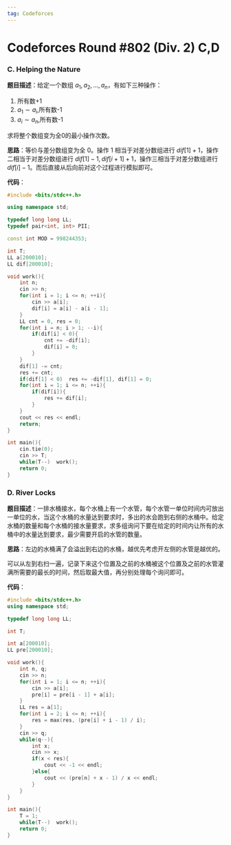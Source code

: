 ```yaml
---
tag: Codeforces
---
```


<head>
    <script src="https://cdn.mathjax.org/mathjax/latest/MathJax.js?config=TeX-AMS-MML_HTMLorMML" type="text/javascript"></script>
    <script type="text/x-mathjax-config">
        MathJax.Hub.Config({
            tex2jax: {
            skipTags: ['script', 'noscript', 'style', 'textarea', 'pre'],
            inlineMath: [['$','$']]
            }
        });
    </script>
</head>

# Codeforces Round #802 (Div. 2) C,D

### C. Helping the Nature

**题目描述**：给定一个数组 $a_1, a_2, \dots, a_n$，有如下三种操作：

1. 所有数+1
2. $a_1 \sim a_i$,所有数-1
3. $a_i \sim a_n$,所有数-1

求将整个数组变为全0的最小操作次数。

**思路**：等价与差分数组变为全 $0$。操作 $1$ 相当于对差分数组进行 $dif[1] + 1$，操作二相当于对差分数组进行 $dif[1]-1, dif[i + 1]+1$，操作三相当于对差分数组进行 $dif[i]-1$。而后直接从后向前对这个过程进行模拟即可。

**代码**：

```cpp
#include <bits/stdc++.h>

using namespace std;

typedef long long LL;
typedef pair<int, int> PII;

const int MOD = 998244353;

int T;
LL a[200010];
LL dif[200010];

void work(){
	int n;
    cin >> n;
    for(int i = 1; i <= n; ++i){
        cin >> a[i];
        dif[i] = a[i] - a[i - 1];
    }
    LL cnt = 0, res = 0;
    for(int i = n; i > 1; --i){
        if(dif[i] < 0){
            cnt += -dif[i];
            dif[i] = 0; 
        }
    }
    dif[1] -= cnt;
    res += cnt;
    if(dif[1] < 0)  res += -dif[1], dif[1] = 0;
    for(int i = 1; i <= n; ++i){
        if(dif[i]){
            res += dif[i];
        }
    }
    cout << res << endl;
	return;
}

int main(){
	cin.tie(0);
	cin >> T;
	while(T--)	work();
	return 0;
}
```

### D. River Locks

**题目描述**：一排水桶接水，每个水桶上有一个水管，每个水管一单位时间内可放出一单位的水，当这个水桶的水量达到要求时，多出的水会跑到右侧的水桶中。给定水桶的数量和每个水桶的接水量要求，求多组询问下要在给定的时间内让所有的水桶中的水量达到要求，最少需要开启的水管的数量。

**思路**：左边的水桶满了会溢出到右边的水桶，越优先考虑开左侧的水管是越优的。

可以从左到右扫一遍，记录下来这个位置及之前的水桶被这个位置及之前的水管灌满所需要的最长的时间，然后取最大值，再分别处理每个询问即可。

**代码**：

```cpp
#include <bits/stdc++.h>
using namespace std;

typedef long long LL;

int T;

int a[200010];
LL pre[200010];

void work(){
    int n, q;
    cin >> n;
    for(int i = 1; i <= n; ++i){
        cin >> a[i];
        pre[i] = pre[i - 1] + a[i];
    }
    LL res = a[1];
    for(int i = 2; i <= n; ++i){
        res = max(res, (pre[i] + i - 1) / i);
    }
    cin >> q;
    while(q--){
        int x;
        cin >> x;
        if(x < res){
            cout << -1 << endl;
        }else{
            cout << (pre[n] + x - 1) / x << endl;
        }
    }
}

int main(){
    T = 1;
    while(T--)  work();
    return 0;
}
```
